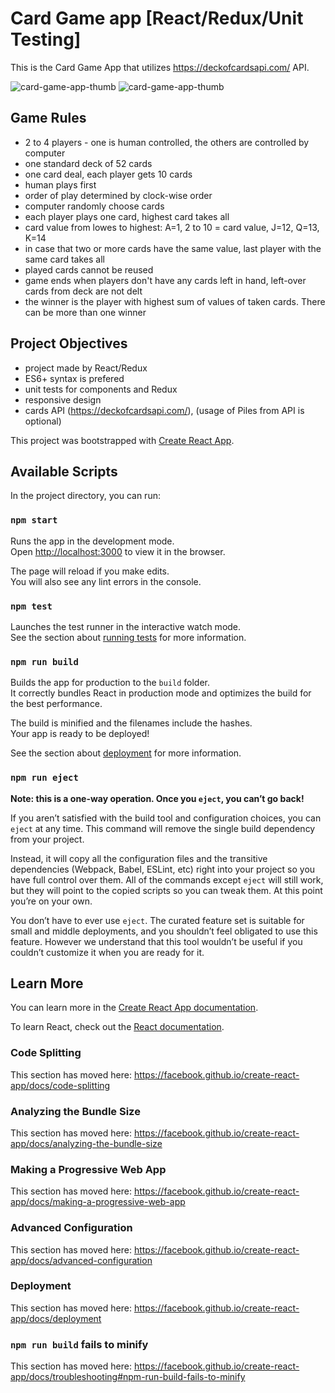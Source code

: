 # Card Game app [React/Redux/Unit Testing]

This is the Card Game App that utilizes https://deckofcardsapi.com/ API.

![card-game-app-thumb](https://user-images.githubusercontent.com/31347233/59564123-4bc63400-9043-11e9-8d96-396225539f2b.jpg)
![card-game-app-thumb](https://user-images.githubusercontent.com/31347233/59564124-4bc63400-9043-11e9-8bef-14f2570c60ac.jpg)

## Game Rules

- 2 to 4 players - one is human controlled, the others are controlled by computer
- one standard deck of 52 cards
- one card deal, each player gets 10 cards 
- human plays first
- order of play determined by clock-wise order
- computer randomly choose cards
- each player plays one card, highest card takes all
- card value from lowes to highest: A=1, 2 to 10 = card value, J=12, Q=13, K=14
- in case that two or more cards have the same value, last player with the same card takes all
- played cards cannot be reused
- game ends when players don't have any cards left in hand, left-over cards from deck are not delt
- the winner is the player with highest sum of values of taken cards. There can be more than one winner

## Project Objectives

- project made by React/Redux
- ES6+ syntax is prefered
- unit tests for components and Redux
- responsive design
- cards API (https://deckofcardsapi.com/), (usage of Piles from API is optional)


This project was bootstrapped with [Create React App](https://github.com/facebook/create-react-app).

## Available Scripts

In the project directory, you can run:

### `npm start`

Runs the app in the development mode.<br>
Open [http://localhost:3000](http://localhost:3000) to view it in the browser.

The page will reload if you make edits.<br>
You will also see any lint errors in the console.

### `npm test`

Launches the test runner in the interactive watch mode.<br>
See the section about [running tests](https://facebook.github.io/create-react-app/docs/running-tests) for more information.

### `npm run build`

Builds the app for production to the `build` folder.<br>
It correctly bundles React in production mode and optimizes the build for the best performance.

The build is minified and the filenames include the hashes.<br>
Your app is ready to be deployed!

See the section about [deployment](https://facebook.github.io/create-react-app/docs/deployment) for more information.

### `npm run eject`

**Note: this is a one-way operation. Once you `eject`, you can’t go back!**

If you aren’t satisfied with the build tool and configuration choices, you can `eject` at any time. This command will remove the single build dependency from your project.

Instead, it will copy all the configuration files and the transitive dependencies (Webpack, Babel, ESLint, etc) right into your project so you have full control over them. All of the commands except `eject` will still work, but they will point to the copied scripts so you can tweak them. At this point you’re on your own.

You don’t have to ever use `eject`. The curated feature set is suitable for small and middle deployments, and you shouldn’t feel obligated to use this feature. However we understand that this tool wouldn’t be useful if you couldn’t customize it when you are ready for it.

## Learn More

You can learn more in the [Create React App documentation](https://facebook.github.io/create-react-app/docs/getting-started).

To learn React, check out the [React documentation](https://reactjs.org/).

### Code Splitting

This section has moved here: https://facebook.github.io/create-react-app/docs/code-splitting

### Analyzing the Bundle Size

This section has moved here: https://facebook.github.io/create-react-app/docs/analyzing-the-bundle-size

### Making a Progressive Web App

This section has moved here: https://facebook.github.io/create-react-app/docs/making-a-progressive-web-app

### Advanced Configuration

This section has moved here: https://facebook.github.io/create-react-app/docs/advanced-configuration

### Deployment

This section has moved here: https://facebook.github.io/create-react-app/docs/deployment

### `npm run build` fails to minify

This section has moved here: https://facebook.github.io/create-react-app/docs/troubleshooting#npm-run-build-fails-to-minify
